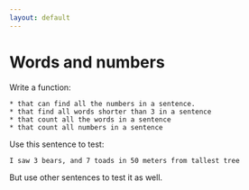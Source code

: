 ```yaml
---
layout: default
---
```


# Words and numbers

Write a function:

    * that can find all the numbers in a sentence.
    * that find all words shorter than 3 in a sentence
    * that count all the words in a sentence
    * that count all numbers in a sentence

Use this sentence to test:    

`I saw 3 bears, and 7 toads in 50 meters from tallest tree`

But use other sentences to test it as well.
